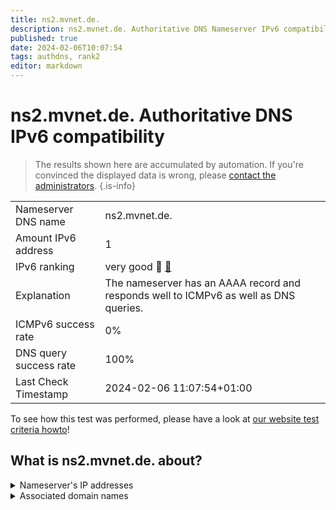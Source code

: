 ```yaml
---
title: ns2.mvnet.de.
description: ns2.mvnet.de. Authoritative DNS Nameserver IPv6 compatibility
published: true
date: 2024-02-06T10:07:54
tags: authdns, rank2
editor: markdown
---
```


# ns2.mvnet.de. Authoritative DNS IPv6 compatibility

> The results shown here are accumulated by automation. If you're convinced the displayed data is wrong, please [contact the administrators](/howto/chat). 
{.is-info}




|   |   |
| - | - |
| Nameserver DNS name | ns2.mvnet.de.
| Amount IPv6 address | 1
| IPv6 ranking | very good :2nd_place_medal: [🔗](/howto/ranking) |
| Explanation | The nameserver has an AAAA record and responds well to ICMPv6 as well as DNS queries. |
| ICMPv6 success rate | 0%|
| DNS query success rate | 100% |
| Last Check Timestamp | 2024-02-06 11:07:54+01:00 |

To see how this test was performed, please have a look at [our website test criteria howto](/howto/testcriteria/authdns)!


## What is ns2.mvnet.de. about?




<details>
<summary>Nameserver's IP addresses</summary>

2a02:1006:c000:0:195:145:109:51

</details>



<details>
<summary>Associated domain names</summary>

www.regierung-mv.de

</details>
